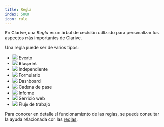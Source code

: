 ```yaml
---
title: Regla
index: 5000
icon: rule
---
```


En Clarive, una *Regla* es un árbol de decisión utilizado para personalizar los aspectos más importantes de Clarive.

Una regla puede ser de varios tipos:

- ![](/static/images/icons/event.svg) Evento
- ![](/static/images/icons/blueprint.svg) Blueprint
- ![](/static/images/icons/rule.svg) Independiente
- ![](/static/images/icons/form.svg) Formulario
- ![](/static/images/icons/dashboard.svg) Dashboard
- ![](/static/images/icons/job.svg) Cadena de pase
- ![](/static/images/icons/report.svg) Informe
- ![](/static/images/icons/rule-webservice.svg) Servicio web
- ![](/static/images/icons/workflow.svg) Flujo de trabajo

Para conocer en detalle el funcionamiento de las reglas, se puede consultar la ayuda relacionada con las
[reglas](/rules/rule-concepts).

